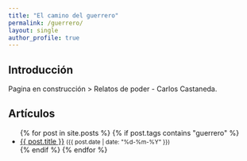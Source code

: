 ```yaml
---
title: "El camino del guerrero"
permalink: /guerrero/
layout: single
author_profile: true
---
```


<h2>Introducción</h2>
<p>
Pagina en construcción
> Relatos de poder - Carlos Castaneda.
</p>

<h2>Artículos</h2>
<ul>
{% for post in site.posts %}
  {% if post.tags contains "guerrero" %}
    <li><a href="{{ post.url }}">{{ post.title }}</a> <small>({{ post.date | date: "%d-%m-%Y" }})</small></li>
  {% endif %}
{% endfor %}
</ul>